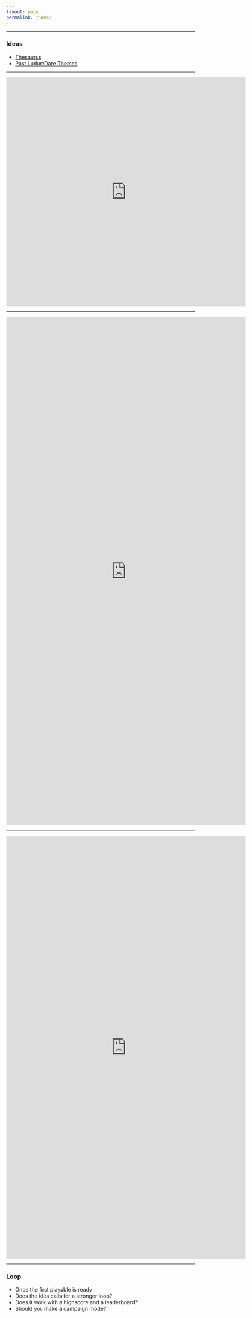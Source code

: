 ```yaml
---
layout: page
permalink: /jams/
---
```

------

### Ideas
- [Thesaurus](https://www.thesaurus.com/noresult?term=)
- [Past LudumDare Themes](https://ldjam.com/events/ludum-dare/37/theme)

------

<iframe src="https://docs.google.com/forms/d/e/1FAIpQLSfVL2y89vCjo-LbsKoMQer72IDw_czrLi0dttr1BZkdh1wsMg/viewform?embedded=true" width="640" height="610" frameborder="0" marginheight="0" marginwidth="0">Loading…</iframe>

------

<iframe src="https://docs.google.com/forms/d/e/1FAIpQLScpZnkM6T4LCP6ISlEiK_rQMRKHEd_EgdaIdIxvQEVOhIgzKg/viewform?embedded=true" width="640" height="1356" frameborder="0" marginheight="0" marginwidth="0">Loading…</iframe>

------

<iframe src="https://docs.google.com/forms/d/e/1FAIpQLSdN_RYg2598_SZGWf3px-BxBgXU5_ekROwQm-jZvQth93RgZA/viewform?embedded=true" width="640" height="1126" frameborder="0" marginheight="0" marginwidth="0">Loading…</iframe>

------

### Loop

- Once the first playable is ready
- Does the idea calls for a stronger loop?
- Does it work with a highscore and a leaderboard?
- Should you make a campaign mode?
